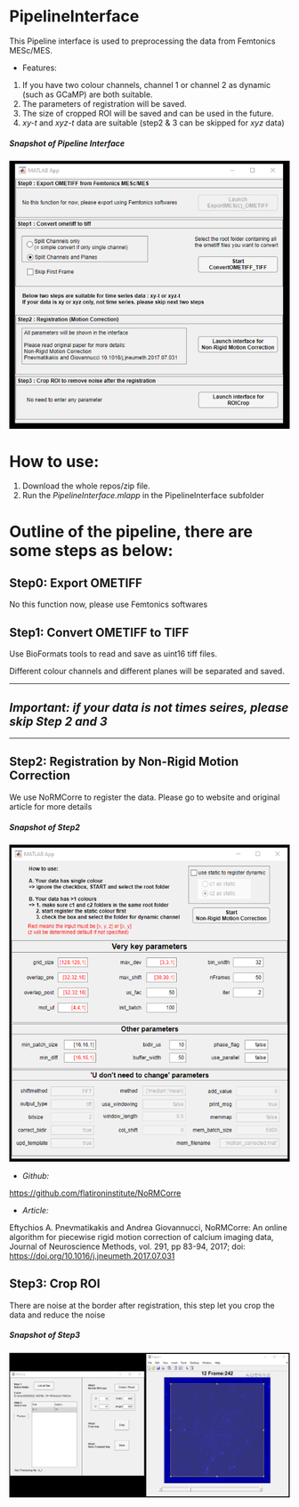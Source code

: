 # PipelineInterface

This Pipeline interface is used to preprocessing the data from Femtonics MESc/MES.
- Features: 
 1. If you have two colour channels, channel 1 or channel 2 as dynamic (such as GCaMP) are both suitable.
 2. The parameters of registration will be saved.
 3. The size of cropped ROI will be saved and can be used in the future.
 4. *xy-t* and *xyz-t* data are suitable (step2 & 3 can be skipped for *xyz* data)

##### Snapshot of Pipeline Interface
![Pipeline Interface](https://github.com/pywugate/PipelineInterface/blob/547fafd54fb521b7e1ec7f192dea23fb7c1be299/photos/Pipeline.png)


# How to use:
1. Download the whole repos/zip file.
2. Run the *PipelineInterface.mlapp* in the PipelineInterface subfolder

# Outline of the pipeline, there are some steps as below:
 
## Step0: Export OMETIFF 
No this function now, please use Femtonics softwares

## Step1: Convert OMETIFF to TIFF
Use BioFormats tools to read and save as uint16 tiff files.

Different colour channels and different planes will be separated and saved.




***
## *Important: if your data is not times seires, please skip Step 2 and 3*
***

## Step2: Registration by Non-Rigid Motion Correction 
We use NoRMCorre to register the data.
Please go to website and original article for more details

##### Snapshot of Step2
![Step2](https://github.com/pywugate/PipelineInterface/blob/225d2a4a651661be82fca60d3f0a2ae02c4703bd/photos/Step2.png)

- *Github:*

https://github.com/flatironinstitute/NoRMCorre

- *Article:*

Eftychios A. Pnevmatikakis and Andrea Giovannucci, NoRMCorre: An online algorithm for piecewise rigid motion correction of calcium imaging data, Journal of Neuroscience Methods, vol. 291, pp 83-94, 2017; doi: https://doi.org/10.1016/j.jneumeth.2017.07.031


## Step3: Crop ROI
There are noise at the border after registration,
this step let you crop the data and reduce the noise

##### Snapshot of Step3
![Step3](https://github.com/pywugate/PipelineInterface/blob/225d2a4a651661be82fca60d3f0a2ae02c4703bd/photos/Step3.png)
